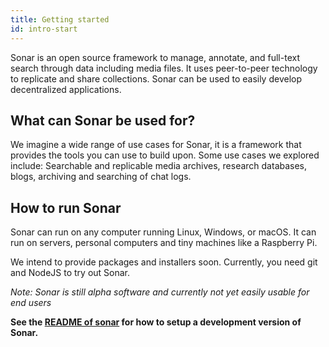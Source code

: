 ```yaml
---
title: Getting started
id: intro-start
---
```


Sonar is an open source framework to manage, annotate, and full-text search through data including media files. It uses peer-to-peer technology to replicate and share collections. Sonar can be used to easily develop decentralized applications.

## What can Sonar be used for?

We imagine a wide range of use cases for Sonar, it is a framework that provides the tools you can use to build upon. Some use cases we explored include: Searchable and replicable media archives, research databases, blogs, archiving and searching of chat logs.

## How to run Sonar

Sonar can run on any computer running Linux, Windows, or macOS. It can run on servers, personal computers and tiny machines like a Raspberry Pi.

We intend to provide packages and installers soon. Currently, you need git and NodeJS to try out Sonar.

*Note: Sonar is still alpha software and currently not yet easily usable for end users*

**See the [README of sonar](https://github.com/arso-project/sonar) for how to setup a development version of Sonar.**


